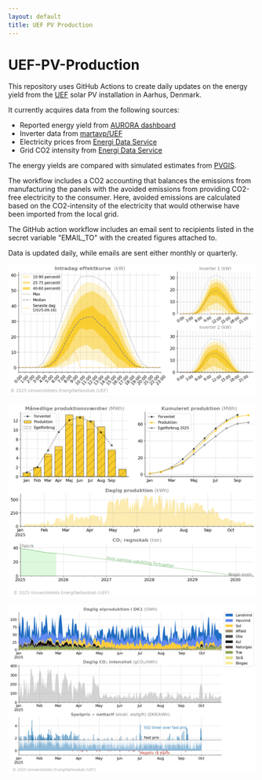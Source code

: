 ```yaml
---
layout: default
title: UEF PV Production
---
```


# UEF-PV-Production

This repository uses GitHub Actions to create daily updates on the energy yield from the [UEF](https://www.uef.dk/home) solar PV installation in Aarhus, Denmark.

It currently acquires data from the following sources:
- Reported energy yield from [AURORA dashboard](https://dashboard.aurora-h2020.eu/en-GB/pv-data?site=DK01&month=2025-06)
- Inverter data from [martavp/UEF](https://github.com/martavp/UEF)
- Electricity prices from [Energi Data Service](https://www.energidataservice.dk/)
- Grid CO2 intensity from [Energi Data Service](https://www.energidataservice.dk/)

The energy yields are compared with simulated estimates from [PVGIS](https://re.jrc.ec.europa.eu/pvg_tools/en/). 

The workflow includes a CO2 accounting that balances the emissions from manufacturing the panels with the avoided emissions from providing CO2-free electricity to the consumer. Here, avoided emissions are calculated based on the CO2-intensity of the electricity that would otherwise have been imported from the local grid. 

The GitHub action workflow includes an email sent to recipients listed in the secret variable "EMAIL_TO" with the created figures attached to.

Data is updated daily, while emails are sent either monthly or quarterly.

![UEF PV installation production data](/figures/production_panel_1.png)

![UEF PV installation production data](/figures/production_panel_2.png)

![UEF PV installation production data](/figures/production_panel_3.png)
